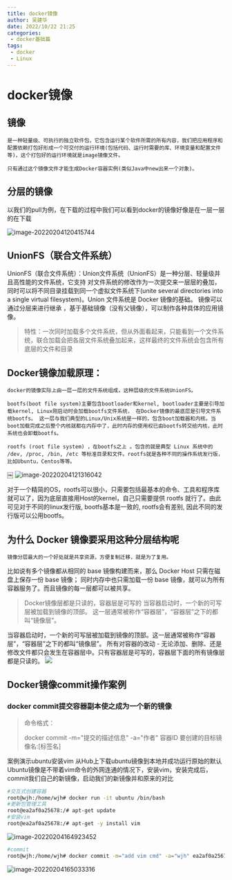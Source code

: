 ```yaml
---
title: docker镜像
author: 吴建华
date: 2022/10/22 21:25
categories:
 - docker基础篇
tags:
 - docker
 - Linux
---
```

# docker镜像

## 镜像

    是一种轻量级、可执行的独立软件包，它包含运行某个软件所需的所有内容，我们把应用程序和配置依赖打包好形成一个可交付的运行环境(包括代码、运行时需要的库、环境变量和配置文件等)，这个打包好的运行环境就是image镜像文件。

    只有通过这个镜像文件才能生成Docker容器实例(类似Java中new出来一个对象)。

## 分层的镜像

以我们的pull为例，在下载的过程中我们可以看到docker的镜像好像是在一层一层的在下载

![image-20220204120415744](https://cdn.jsdelivr.net/gh/fhwlnetwork/blos_imgs/img/image-20220204120415744.png)

## UnionFS（联合文件系统）

UnionFS（联合文件系统）：Union文件系统（UnionFS）是一种分层、轻量级并且高性能的文件系统，它支持 对文件系统的修改作为一次提交来一层层的叠加， 同时可以将不同目录挂载到同一个虚拟文件系统下(unite several directories into a single virtual filesystem)。Union 文件系统是 Docker 镜像的基础。 镜像可以通过分层来进行继承 ，基于基础镜像（没有父镜像），可以制作各种具体的应用镜像。

> 特性：一次同时加载多个文件系统，但从外面看起来，只能看到一个文件系统，联合加载会把各层文件系统叠加起来，这样最终的文件系统会包含所有底层的文件和目录

## Docker镜像加载原理：

    docker的镜像实际上由一层一层的文件系统组成，这种层级的文件系统UnionFS。

    bootfs(boot file system)主要包含bootloader和kernel, bootloader主要是引导加载kernel, Linux刚启动时会加载bootfs文件系统， 在Docker镜像的最底层是引导文件系统bootfs。 这一层与我们典型的Linux/Unix系统是一样的，包含boot加载器和内核。当boot加载完成之后整个内核就都在内存中了，此时内存的使用权已由bootfs转交给内核，此时系统也会卸载bootfs。

    rootfs (root file system) ，在bootfs之上 。包含的就是典型 Linux 系统中的 /dev, /proc, /bin, /etc 等标准目录和文件。rootfs就是各种不同的操作系统发行版，比如Ubuntu，Centos等等。

￼                                                              ![image-20220204121316042](https://cdn.jsdelivr.net/gh/fhwlnetwork/blos_imgs/img/image-20220204121316042.png)

对于一个精简的OS，rootfs可以很小，只需要包括最基本的命令、工具和程序库就可以了，因为底层直接用Host的kernel，自己只需要提供 rootfs 就行了。由此可见对于不同的linux发行版, bootfs基本是一致的, rootfs会有差别, 因此不同的发行版可以公用bootfs。

## 为什么 Docker 镜像要采用这种分层结构呢

    镜像分层最大的一个好处就是共享资源，方便复制迁移，就是为了复用。

   比如说有多个镜像都从相同的 base 镜像构建而来，那么 Docker Host 只需在磁盘上保存一份 base 镜像；
   同时内存中也只需加载一份 base 镜像，就可以为所有容器服务了。而且镜像的每一层都可以被共享。

> Docker镜像层都是只读的，容器层是可写的
> 当容器启动时，一个新的可写层被加载到镜像的顶部。
> 这一层通常被称作“容器层”，“容器层”之下的都叫“镜像层”。

当容器启动时，一个新的可写层被加载到镜像的顶部。这一层通常被称作“容器层”，“容器层”之下的都叫“镜像层”。
所有对容器的改动 - 无论添加、删除、还是修改文件都只会发生在容器层中。只有容器层是可写的，容器层下面的所有镜像层都是只读的。
                                                            ![](https://cdn.jsdelivr.net/gh/fhwlnetwork/blos_imgs/img/20220204121742.png)

## Docker镜像commit操作案例

### docker commit提交容器副本使之成为一个新的镜像

> 命令格式：
>
> docker commit -m="提交的描述信息" -a="作者" 容器ID 要创建的目标镜像名:[标签名]

案例演示ubuntu安装vim
    从Hub上下载ubuntu镜像到本地并成功运行原始的默认Ubuntu镜像是不带着vim命令的外网连通的情况下，安装vim，安装完成后，commit我们自己的新镜像，启动我们的新镜像并和原来的对比

```sh
#交互式创建容器
root@wjh:/home/wjh# docker run -it ubuntu /bin/bash
#更新包管理工具
root@ea2af0a25678:/# apt-get update
#安装vim
root@ea2af0a25678:/# apt-get -y install vim

```

![image-20220204164923452](https://cdn.jsdelivr.net/gh/fhwlnetwork/blos_imgs/img/image-20220204164923452.png)

```sh
#commit 
root@wjh:/home/wjh# docker commit -m="add vim cmd" -a="wjh" ea2af0a25678 wjh/myubuntu:1.0
```

![image-20220204165033316](https://cdn.jsdelivr.net/gh/fhwlnetwork/blos_imgs/img/image-20220204165033316.png)
